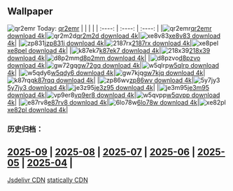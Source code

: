 ## Wallpaper
![qr2emr](https://w.wallhaven.cc/full/qr/wallhaven-qr2emr.png) Today: [qr2emr](https://th.wallhaven.cc/small/qr/qr2emr.jpg)
|      |      |      |
| :----: | :----: | :----: |
|![qr2emr](https://th.wallhaven.cc/small/qr/qr2emr.jpg)[qr2emr download 4k](https://wallhaven.cc/w/qr2emr)|![qr2m2d](https://th.wallhaven.cc/small/qr/qr2m2d.jpg)[qr2m2d download 4k](https://wallhaven.cc/w/qr2m2d)|![xe8v83](https://th.wallhaven.cc/small/xe/xe8v83.jpg)[xe8v83 download 4k](https://wallhaven.cc/w/xe8v83)|
|![zp831j](https://th.wallhaven.cc/small/zp/zp831j.jpg)[zp831j download 4k](https://wallhaven.cc/w/zp831j)|![2187rx](https://th.wallhaven.cc/small/21/2187rx.jpg)[2187rx download 4k](https://wallhaven.cc/w/2187rx)|![xe8pel](https://th.wallhaven.cc/small/xe/xe8pel.jpg)[xe8pel download 4k](https://wallhaven.cc/w/xe8pel)|
|![k87ek7](https://th.wallhaven.cc/small/k8/k87ek7.jpg)[k87ek7 download 4k](https://wallhaven.cc/w/k87ek7)|![218x39](https://th.wallhaven.cc/small/21/218x39.jpg)[218x39 download 4k](https://wallhaven.cc/w/218x39)|![d8p2mm](https://th.wallhaven.cc/small/d8/d8p2mm.jpg)[d8p2mm download 4k](https://wallhaven.cc/w/d8p2mm)|
|![d8pzvo](https://th.wallhaven.cc/small/d8/d8pzvo.jpg)[d8pzvo download 4k](https://wallhaven.cc/w/d8pzvo)|![gw72gq](https://th.wallhaven.cc/small/gw/gw72gq.jpg)[gw72gq download 4k](https://wallhaven.cc/w/gw72gq)|![w5qlrp](https://th.wallhaven.cc/small/w5/w5qlrp.jpg)[w5qlrp download 4k](https://wallhaven.cc/w/w5qlrp)|
|![w5qdy6](https://th.wallhaven.cc/small/w5/w5qdy6.jpg)[w5qdy6 download 4k](https://wallhaven.cc/w/w5qdy6)|![gw7kjq](https://th.wallhaven.cc/small/gw/gw7kjq.jpg)[gw7kjq download 4k](https://wallhaven.cc/w/gw7kjq)|![k87rqq](https://th.wallhaven.cc/small/k8/k87rqq.jpg)[k87rqq download 4k](https://wallhaven.cc/w/k87rqq)|
|![zp86wv](https://th.wallhaven.cc/small/zp/zp86wv.jpg)[zp86wv download 4k](https://wallhaven.cc/w/zp86wv)|![5y7jy3](https://th.wallhaven.cc/small/5y/5y7jy3.jpg)[5y7jy3 download 4k](https://wallhaven.cc/w/5y7jy3)|![je3z95](https://th.wallhaven.cc/small/je/je3z95.jpg)[je3z95 download 4k](https://wallhaven.cc/w/je3z95)|
|![je3m95](https://th.wallhaven.cc/small/je/je3m95.jpg)[je3m95 download 4k](https://wallhaven.cc/w/je3m95)|![vp9er8](https://th.wallhaven.cc/small/vp/vp9er8.jpg)[vp9er8 download 4k](https://wallhaven.cc/w/vp9er8)|![w5qvpp](https://th.wallhaven.cc/small/w5/w5qvpp.jpg)[w5qvpp download 4k](https://wallhaven.cc/w/w5qvpp)|
|![e87rv8](https://th.wallhaven.cc/small/e8/e87rv8.jpg)[e87rv8 download 4k](https://wallhaven.cc/w/e87rv8)|![6lo78w](https://th.wallhaven.cc/small/6l/6lo78w.jpg)[6lo78w download 4k](https://wallhaven.cc/w/6lo78w)|![xe82pl](https://th.wallhaven.cc/small/xe/xe82pl.jpg)[xe82pl download 4k](https://wallhaven.cc/w/xe82pl)|

### 历史归档：
[2025-09](https://github.com/april-projects/april-wallpaper/tree/main/picture/2025-09/) | [2025-08](https://github.com/april-projects/april-wallpaper/tree/main/picture/2025-08/) | [2025-07](https://github.com/april-projects/april-wallpaper/tree/main/picture/2025-07/) | [2025-06](https://github.com/april-projects/april-wallpaper/tree/main/picture/2025-06/) | [2025-05](https://github.com/april-projects/april-wallpaper/tree/main/picture/2025-05/) | [2025-04](https://github.com/april-projects/april-wallpaper/tree/main/picture/2025-04/) | 
---
[Jsdelivr CDN](https://cdn.jsdelivr.net/gh/april-projects/april-wallpaper/api.json)
[statically CDN](https://cdn.statically.io/gh/april-projects/april-wallpaper/main/api.json)
